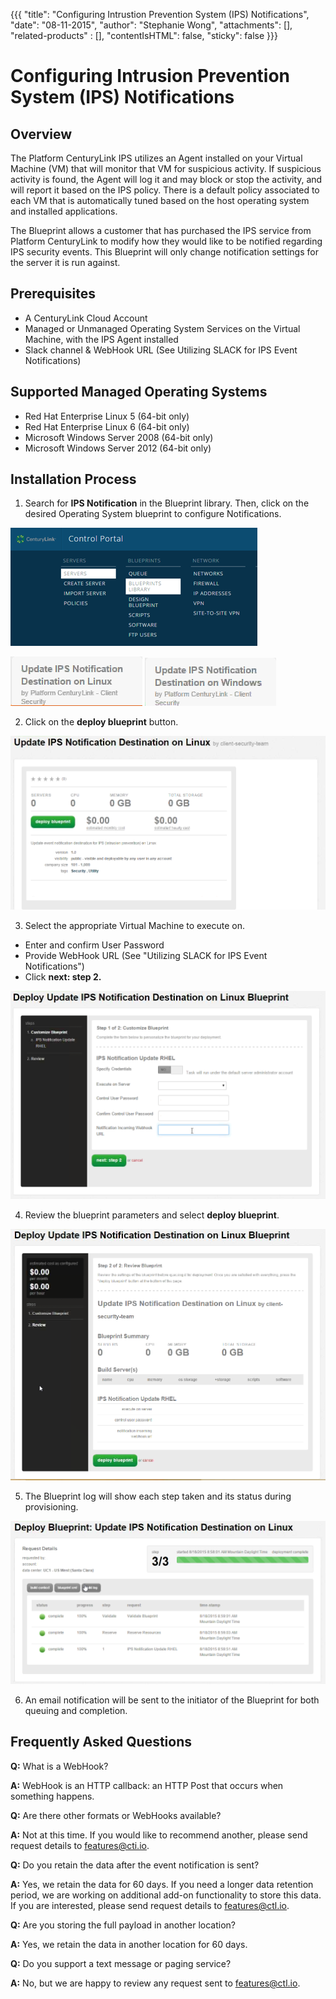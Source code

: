 {{{
  "title": "Configuring Intrustion Prevention System (IPS) Notifications",
  "date": "08-11-2015",
  "author": "Stephanie Wong",
  "attachments": [],
  "related-products" : [],
  "contentIsHTML": false,
  "sticky": false
}}}
# Configuring Intrusion Prevention System (IPS) Notifications

## Overview

The Platform CenturyLink IPS utilizes an Agent installed on your Virtual Machine (VM) that will monitor that VM for suspicious activity. If suspicious activity is found, the Agent will log it and may block or stop the activity, and will report it based on the IPS policy. There is a default policy associated to each VM that is automatically tuned based on the host operating system and installed applications.

The Blueprint allows a customer that has purchased the IPS service from Platform CenturyLink to modify how they would like to be notified regarding IPS security events. This Blueprint will only change notification settings for the server it is run against.

## Prerequisites

* A CenturyLink Cloud Account
* Managed or Unmanaged Operating System Services on the Virtual Machine, with the IPS Agent installed
* Slack channel & WebHook URL (See Utilizing SLACK for IPS Event Notifications)

## Supported Managed Operating Systems

* Red Hat Enterprise Linux 5 (64-bit only)
* Red Hat Enterprise Linux 6 (64-bit only)
* Microsoft Windows Server 2008 (64-bit only)
* Microsoft Windows Server 2012 (64-bit only)

## Installation Process

1. Search for **IPS Notification** in the Blueprint library. Then, click on the desired Operating System blueprint to configure Notifications.   

  ![Control Portal](../images/notificationupdate_controlportal.png) 

  ![Notification Update RHEL](../images/notificationupdate_rhel_blueprintname.png) ![Notification Update Windows](../images/notificationupdate_windows_blueprintname.png)

2. Click on the **deploy blueprint** button.   

  ![Configure Notifications RHEL](../images/notificationupdate_rhel_configure.png)

3. Select the appropriate Virtual Machine to execute on.

  * Enter and confirm User Password
  * Provide WebHook URL (See "Utilizing SLACK for IPS Event Notifications")
  * Click **next: step 2.**   

  ![Configure Notifications RHEL Fields](../images/notificationupdate_rhel_blueprintfields.png)

4. Review the blueprint parameters and select **deploy blueprint**.   

  ![Deploy Blueprint](../images/notificationupdate_rhel_deploy.png)

5. The Blueprint log will show each step taken and its status during provisioning.   

  ![Blueprint Status Log](../images/notificationupdate_rhel_logstatus.png)

6. An email notification will be sent to the initiator of the Blueprint for both queuing and completion.

## Frequently Asked Questions

**Q:** What is a WebHook?

**A:** WebHook is an HTTP callback: an HTTP Post that occurs when something happens.

**Q:** Are there other formats or WebHooks available?

**A:** Not at this time. If you would like to recommend another, please send request details to [features@cti.io](mailto:features@ctl.io).

**Q:** Do you retain the data after the event notification is sent?

**A:** Yes, we retain the data for 60 days.  If you need a longer data retention period, we are working on additional add-on functionality to store this data.  If you are interested, please send request details to [features@ctl.io](mailto:features@ctl.io).

**Q:** Are you storing the full payload in another location?

**A:** Yes, we retain the data in another location for 60 days.

**Q:** Do you support a text message or paging service?

**A:** No, but we are happy to review any request sent to [features@ctl.io](mailto:features@ctl.io).
